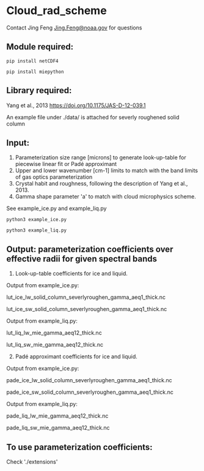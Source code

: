 # Cloud_rad_scheme
Contact Jing Feng <Jing.Feng@noaa.gov> for questions

## Module required:
`pip install netCDF4`

`pip install miepython`

## Library required:
Yang et al., 2013 https://doi.org/10.1175/JAS-D-12-039.1

An example file under ./data/ is attached for severly roughened solid column

## Input:
1. Parameterization size range [microns] to generate look-up-table for piecewise linear fit or Padé approximant
2. Upper and lower wavenumber [cm-1] limits to match with the band limits of gas optics parameterization
3. Crystal habit and roughness, following the description of Yang et al., 2013. 
4. Gamma shape parameter 'a' to match with cloud microphysics scheme. 

See example_ice.py and example_liq.py

`python3 example_ice.py`

`python3 example_liq.py`

## Output: parameterization coefficients over effective radii for given spectral bands
1. Look-up-table coefficients for ice and liquid. 

Output from example_ice.py:

lut_ice_lw_solid_column_severlyroughen_gamma_aeq1_thick.nc

lut_ice_sw_solid_column_severlyroughen_gamma_aeq1_thick.nc

Output from example_liq.py:

lut_liq_lw_mie_gamma_aeq12_thick.nc 

lut_liq_sw_mie_gamma_aeq12_thick.nc

2. Padé approximant coefficients for ice and liquid.

Output from example_ice.py:

pade_ice_lw_solid_column_severlyroughen_gamma_aeq1_thick.nc

pade_ice_sw_solid_column_severlyroughen_gamma_aeq1_thick.nc

Output from example_liq.py:

pade_liq_lw_mie_gamma_aeq12_thick.nc

pade_liq_sw_mie_gamma_aeq12_thick.nc

## To use parameterization coefficients:

Check './extensions'

